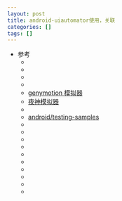 ```yaml
---
layout: post
title: android-uiautomator使用，关联 
categories: []
tags: []
---
```


* 参考
  * []()
  * []()
  * []()
  * []()
  * [genymotion 模拟器](https://www.genymotion.com/download/)
  * [夜神模拟器](https://www.yeshen.com/)
  * []()
  * [android/testing-samples](https://github.com/android/testing-samples)
  * []()
  * []()
  * []()
  * []()
  * []()
  * []()
  * []()
  * []()
  * []()
  * []()






























